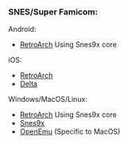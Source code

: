 ### SNES/Super Famicom:

Android:
- [RetroArch](https://www.retroarch.com/?page=platforms) Using Snes9x core

iOS:
- [RetroArch](https://apps.apple.com/ca/app/retroarch/id6499539433)
- [Delta](https://apps.apple.com/ca/app/delta-game-emulator/id1048524688)

Windows/MacOS/Linux:
- [RetroArch](https://www.retroarch.com/?page=platforms) Using Snes9x core
- [Snes9x](https://github.com/snes9xgit/snes9x/releases)
- [OpenEmu](https://openemu.org) (Specific to MacOS)
